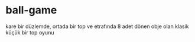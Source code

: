 # ball-game
kare bir düzlemde, ortada bir top ve etrafında 8 adet dönen obje olan klasik küçük bir top oyunu
